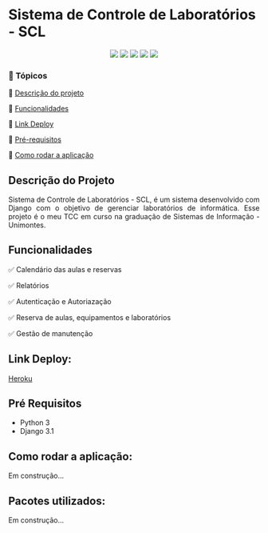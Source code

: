 <h1>Sistema de Controle de Laboratórios - SCL</h1>

<p align="center">
  <img src="https://img.shields.io/static/v1?label=python&message=3.9.x&color=3776AB&style=for-the-badge&logo=PYTHON"/>
  <img src="https://img.shields.io/static/v1?label=Heroku&message=deploy&color=430098&style=for-the-badge&logo=heroku"/>
  <img src="http://img.shields.io/static/v1?label=License&message=MIT&color=green&style=for-the-badge"/>
  <img src="http://img.shields.io/static/v1?label=Django&message=3.1.1&color=092E20&style=for-the-badge&logo=Django"/>
  <img src="http://img.shields.io/static/v1?label=STATUS&message=EM%20DESENVOLVIMENTO&color=yellow&style=for-the-badge"/>
</p>


### :checkered_flag: Tópicos 

:pushpin: [Descrição do projeto](#descrição-do-projeto)

:pushpin: [Funcionalidades](#funcionalidades)

:pushpin: [Link Deploy](#link-deploy)

:pushpin: [Pré-requisitos](#pré-requisitos)

:pushpin: [Como rodar a aplicação](#como-rodar-a-aplicação)

## Descrição do Projeto
<p align="justify">
  Sistema de Controle de Laboratórios - SCL, é um sistema desenvolvido com Django com o objetivo de gerenciar laboratórios de informática. Esse projeto é o meu TCC em curso na graduação de Sistemas de Informação - Unimontes.
</p>

## Funcionalidades
:white_check_mark: Calendário das aulas e reservas

:white_check_mark: Relatórios

:white_check_mark: Autenticação e Autoriazação

:white_check_mark: Reserva de aulas, equipamentos e laboratórios

:white_check_mark: Gestão de manutenção

## Link Deploy:
[Heroku](https://labs-control-system-im.herokuapp.com/)

## Pré Requisitos
* Python 3
* Django 3.1

## Como rodar a aplicação:
Em construção...

## Pacotes utilizados:
Em construção...

